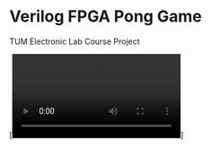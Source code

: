 # Verilog FPGA Pong Game

TUM Electronic Lab Course Project

[![](https://raw.githubusercontent.com/aloysf/Project_Pong_VHDL/main/assets/gameplay.mp4)]